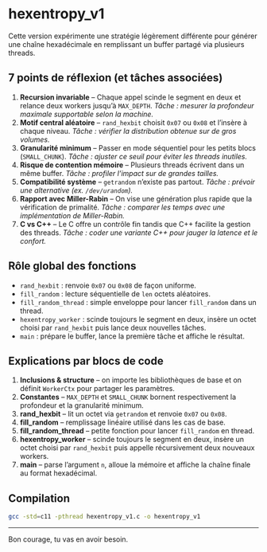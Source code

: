 # hexentropy_v1

Cette version expérimente une stratégie légèrement différente pour générer une chaîne hexadécimale en remplissant un buffer partagé via plusieurs threads.

## 7 points de réflexion (et tâches associées)
1. **Recursion invariable** – Chaque appel scinde le segment en deux et relance deux workers jusqu’à `MAX_DEPTH`.
   *Tâche : mesurer la profondeur maximale supportable selon la machine.*
2. **Motif central aléatoire** – `rand_hexbit` choisit `0x07` ou `0x08` et l’insère à chaque niveau.
   *Tâche : vérifier la distribution obtenue sur de gros volumes.*
3. **Granularité minimum** – Passer en mode séquentiel pour les petits blocs (`SMALL_CHUNK`).
   *Tâche : ajuster ce seuil pour éviter les threads inutiles.*
4. **Risque de contention mémoire** – Plusieurs threads écrivent dans un même buffer.
   *Tâche : profiler l’impact sur de grandes tailles.*
5. **Compatibilité système** – `getrandom` n’existe pas partout.
   *Tâche : prévoir une alternative (ex. `/dev/urandom`).*
6. **Rapport avec Miller-Rabin** – On vise une génération plus rapide que la vérification de primalité.
   *Tâche : comparer les temps avec une implémentation de Miller-Rabin.*
7. **C vs C++** – Le C offre un contrôle fin tandis que C++ facilite la gestion des threads.
   *Tâche : coder une variante C++ pour jauger la latence et le confort.*

## Rôle global des fonctions
- `rand_hexbit` : renvoie `0x07` ou `0x08` de façon uniforme.
- `fill_random` : lecture séquentielle de `len` octets aléatoires.
- `fill_random_thread` : simple enveloppe pour lancer `fill_random` dans un thread.
- `hexentropy_worker` : scinde toujours le segment en deux, insère un octet choisi par `rand_hexbit` puis lance deux nouvelles tâches.
- `main` : prépare le buffer, lance la première tâche et affiche le résultat.

## Explications par blocs de code
1. **Inclusions & structure** – on importe les bibliothèques de base et on définit `WorkerCtx` pour partager les paramètres.
2. **Constantes** – `MAX_DEPTH` et `SMALL_CHUNK` bornent respectivement la profondeur et la granularité minimum.
3. **rand_hexbit** – lit un octet via `getrandom` et renvoie `0x07` ou `0x08`.
4. **fill_random** – remplissage linéaire utilisé dans les cas de base.
5. **fill_random_thread** – petite fonction pour lancer `fill_random` en thread.
6. **hexentropy_worker** – scinde toujours le segment en deux, insère un octet choisi par `rand_hexbit` puis appelle récursivement deux nouveaux workers.
7. **main** – parse l’argument `n`, alloue la mémoire et affiche la chaîne finale au format hexadécimal.

## Compilation
```bash
gcc -std=c11 -pthread hexentropy_v1.c -o hexentropy_v1
```

---
Bon courage, tu vas en avoir besoin.
